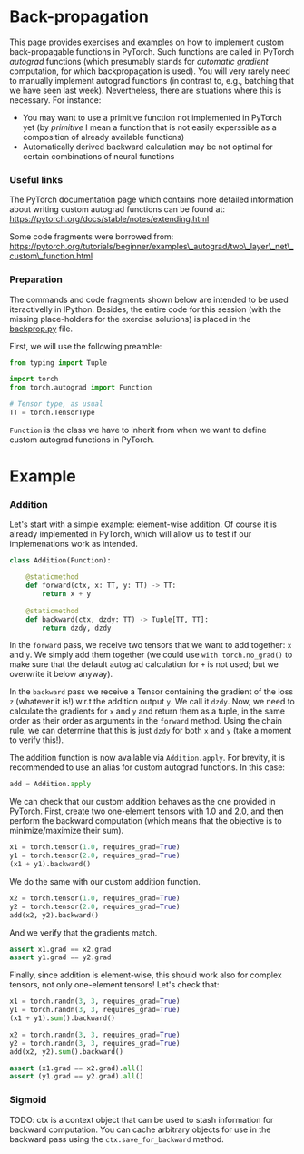 # Back-propagation

This page provides exercises and examples on how to implement custom
back-propagable functions in PyTorch.  Such functions are called in PyTorch
*autograd* functions (which presumably stands for *automatic gradient*
computation, for which backpropagation is used).  You will very rarely need to
manually implement autograd functions (in contrast to, e.g., batching that we
have seen last week).  Nevertheless, there are situations where this is
necessary.  For instance:
* You may want to use a primitive function not implemented in PyTorch yet
  (by *primitive* I mean a function that is not easily experssible as a
  composition of already available functions)
* Automatically derived backward calculation may be not optimal for certain
  combinations of neural functions


### Useful links

The PyTorch documentation page which contains more detailed information about
writing custom autograd functions can be found at:
https://pytorch.org/docs/stable/notes/extending.html

Some code fragments were borrowed from:
https://pytorch.org/tutorials/beginner/examples\_autograd/two\_layer\_net\_custom\_function.html


### Preparation

The commands and code fragments shown below are intended to be used
iteractivelly in IPython.  Besides, the entire code for this session (with the
missing place-holders for the exercise solutions) is placed in the
[backprop.py](backprop.py) file.

First, we will use the following preamble:
```python
from typing import Tuple

import torch
from torch.autograd import Function

# Tensor type, as usual
TT = torch.TensorType
```

`Function` is the class we have to inherit from when we want to define custom
autograd functions in PyTorch.

<!---
However, you may want to perform the exercises below iteractivelly in IPython.
-->


# Example

### Addition

Let's start with a simple example: element-wise addition.  Of course it is
already implemented in PyTorch, which will allow us to test if our
implemenations work as intended.

```python
class Addition(Function):

    @staticmethod
    def forward(ctx, x: TT, y: TT) -> TT:
        return x + y
        
    @staticmethod
    def backward(ctx, dzdy: TT) -> Tuple[TT, TT]:
        return dzdy, dzdy
```
In the `forward` pass, we receive two tensors that we want to add together: `x`
and `y`.  We simply add them together (we could use `with torch.no_grad()` to
make sure that the default autograd calculation for `+` is not used; but we
overwrite it below anyway).

In the `backward` pass we receive a Tensor containing the gradient of the loss
`z` (whatever it is!) w.r.t the addition output `y`.  We call it `dzdy`.  Now,
we need to calculate the gradients for `x` and `y` and return them as a tuple,
in the same order as their order as arguments in the `forward` method.  Using
the chain rule, we can determine that this is just `dzdy` for both `x` and `y`
(take a moment to verify this!).

The addition function is now available via `Addition.apply`.  For brevity, it
is recommended to use an alias for custom autograd functions.  In this case:
```python
add = Addition.apply
```

We can check that our custom addition behaves as the one provided in PyTorch.
First, create two one-element tensors with 1.0 and 2.0, and then perform the
backward computation (which means that the objective is to minimize/maximize 
their sum).
```python
x1 = torch.tensor(1.0, requires_grad=True)
y1 = torch.tensor(2.0, requires_grad=True)
(x1 + y1).backward()
```

We do the same with our custom addition function.
```python
x2 = torch.tensor(1.0, requires_grad=True)
y2 = torch.tensor(2.0, requires_grad=True)
add(x2, y2).backward()
```

And we verify that the gradients match.
```python
assert x1.grad == x2.grad
assert y1.grad == y2.grad
```

Finally, since addition is element-wise, this should work also for complex
tensors, not only one-element tensors!  Let's check that:
```python
x1 = torch.randn(3, 3, requires_grad=True)
y1 = torch.randn(3, 3, requires_grad=True)
(x1 + y1).sum().backward()

x2 = torch.randn(3, 3, requires_grad=True)
y2 = torch.randn(3, 3, requires_grad=True)
add(x2, y2).sum().backward()

assert (x1.grad == x2.grad).all()
assert (y1.grad == y2.grad).all()
```

### Sigmoid

TODO: ctx is a context object that can be used to stash information for
backward computation.  You can cache arbitrary objects for use in the backward
pass using the `ctx.save_for_backward` method.

